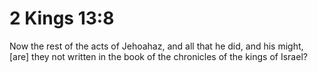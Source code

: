 # 2 Kings 13:8

Now the rest of the acts of Jehoahaz, and all that he did, and his might, [are] they not written in the book of the chronicles of the kings of Israel?
